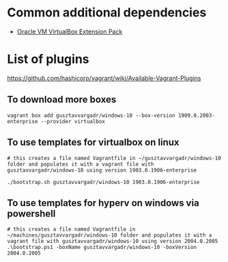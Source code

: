 
# Common additional dependencies 
 - [Oracle VM VirtualBox Extension Pack](https://www.virtualbox.org/wiki/Downloads)

# List of plugins
https://github.com/hashicorp/vagrant/wiki/Available-Vagrant-Plugins


## To download more boxes
```
vagrant box add gusztavvargadr/windows-10 --box-version 1909.0.2003-enterprise --provider virtualbox
```

## To use templates for virtualbox on linux
```
# this creates a file named Vagrantfile in ~/gusztavvargadr/windows-10 folder and populates it with a vagrant file with gusztavvargadr/windows-10 using version 1903.0.1906-enterprise

./bootstrap.sh gusztavvargadr/windows-10 1903.0.1906-enterprise
```

## To use templates for hyperv on windows via powershell
```
# this creates a file named Vagrantfile in ~/machines/gusztavvargadr/windows-10 folder and populates it with a vagrant file with gusztavvargadr/windows-10 using version 2004.0.2005
.\bootstrap.ps1 -boxName gusztavvargadr/windows-10 -boxVersion 2004.0.2005
```
